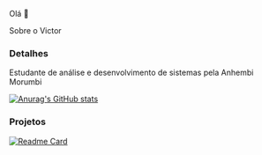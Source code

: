 Olá 👋

Sobre o Victor

### Detalhes

Estudante de análise e desenvolvimento de sistemas pela Anhembi Morumbi

[![Anurag's GitHub stats](https://github-readme-stats.vercel.app/api?username=Victor-Augusto)](https://github.com/anuraghazra/github-readme-stats)

### Projetos

[![Readme Card](https://github-readme-stats.vercel.app/api?username=Victor-Augusto&repo=aluraplus&theme=dark)](https://github.com/anuraghazra/github-readme-stats)
